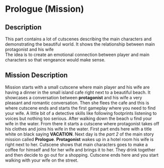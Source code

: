 # Prologue (Mission)

## Description
This part contains a lot of cutscenes describing the main characters and
demonstrating the beautiful world. It shows the relationship between main protagonist and his wife <br />
The idea is to create an emotional connection between player and main characters so that vengeance would make sense.

## Mission Description
Mission starts with a small cutscene where main player and his wife are having a dinner in the small island cafe right next to a beautiful beach. It showcases a conversation between **protagonist** and his wife a very pleasant and romantic conversation. Then she flees the cafe and this is where cutscene ends and starts the first gameplay where you need to find your wife. 
A little bit of a detective skills like following footprints listening to voices but nothing too serious. After walking down the beach u find your wife in the water. From there it starts a cutscene where protagonist takes off his clothes and joins his wife in the water. First part ends here with a title white on black saying **VACATION**. Next day is the *part 2* of the main story mission called **Prologue**.
**Protagonist** wakes up in a hotel room his wife is right next to her. Cutscene shows that main characters goes to make a coffee for himself and for her wife and brings it to her. They drink together and then decide to go out for a shopping. Cutscene ends here and you start walking with your wife on the street. 